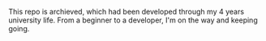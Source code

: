This repo is archieved, which had been developed through my 4 years university life. From a beginner to a developer, I'm on the way and keeping going.
